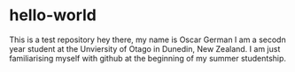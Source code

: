 # hello-world
This is a test repository
hey there, 
my name is Oscar German 
I am a secodn year student at the Unviersity of Otago in Dunedin, New Zealand. 
I am just familiarising myself with github at the beginning of my summer studentship.

